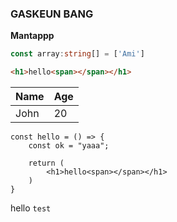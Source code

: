 ### GASKEUN BANG

**Mantappp**

```typescript
const array:string[] = ['Ami']
```


```html
<h1>hello<span></span></h1>
```

| Name | Age |
|------|-----|
| John | 20  |

```tsx
const hello = () => {
    const ok = "yaaa";

    return (
        <h1>hello<span></span></h1>
    )
}
```

hello `test`